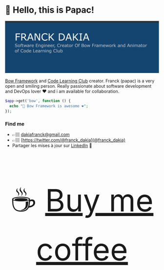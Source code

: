 # 👋 Hello, this is Papac!

![Bio](./bio.png)

[Bow Framework](https://bowphp.com) and [Code Learning Club](https://codelearningclub.com) creator. Franck (papac) is a very open and smiling person. Really passionate about software development and DevOps lover ❤️ and i am available for collaboration.

```php
$app->get('bow', function () {
  echo "📇 Bow Framework is awesome ❤️";
});
```

### Find me

- 👉🏽 <a href="mailto:dakiafranck@gmail.com">dakiafranck@gmail.com</a>
- 👉🏽 [https://twitter.com/@franck_dakia](@franck_dakia)
- Partager les mises à jour sur [LinkedIn](https://www.linkedin.com/in/franck-dakia) 💼

<p style="text-align: center; font-size: 100px">☕️ <a href="https://www.buymeacoffee.com/iOLqZ3h">Buy me coffee</a></p>
